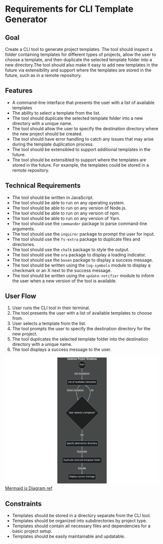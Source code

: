 # Requirements for CLI Template Generator

## Goal

Create a CLI tool to generate project templates. The tool should inspect a folder containing templates for different types of projects, allow the user to choose a template, and then duplicate the selected template folder into a new directory.The tool should also make it easy to add new templates in the future via extensibility and support where the templates are stored in the future, such as in a remote repository.

## Features

- A command-line interface that presents the user with a list of available templates
- The ability to select a template from the list.
- The tool should duplicate the selected template folder into a new directory with a unique name.
- The tool should allow the user to specify the destination directory where the new project should be created.
- The tool should have error handling to catch any issues that may arise during the template duplication process.
- The tool should be extensibled to support additional templates in the future.
- The tool should be extensibled to support where the templates are stored in the future. For example, the templates could be stored in a remote repository.

## Technical Requirements

- The tool should be written in JavaScript.
- The tool should be able to run on any operating system.
- The tool should be able to run on any version of Node.js.
- The tool should be able to run on any version of npm.
- The tool should be able to run on any version of Yarn.
- The tool should use the `commander` package to parse command-line arguments.
- The tool should use the `inquirer` package to prompt the user for input.
- The tool should use the `fs-extra` package to duplicate files and directories.
- The tool should use the `chalk` package to style the output.
- The tool should use the `ora` package to display a loading indicator.
- The tool should use the `boxen` package to display a success message.
- The tool should be written using the `log-symbols` module to display a checkmark or an X next to the success message.
- The tool should be written using the `update-notifier` module to inform the user when a new version of the tool is available.

## User Flow

1. User runs the CLI tool in their terminal.
2. The tool presents the user with a list of available templates to choose from.
3. User selects a template from the list.
4. The tool prompts the user to specify the destination directory for the new project.
5. The tool duplicates the selected template folder into the destination directory with a unique name.
6. The tool displays a success message to the user.


![](/userFlow.png "User Flow Diagram")
[Mermaid js Diagram ref](https://mermaid.ink/img/pako:eNpVUsFOAjEQ_ZVJuUACCQcPsiYaYJELEiN6MJRDaWeh0m03bVclwL877Mqi2aTZvvfmzZu2ByadQpawjRfFFmYv3EojQkgxgxCFj3OiIdPGJK1BfzIZ9O_-KtCgjKgqUYje7TBp9fu39HXrbe9Lq7hNborvbm0iZXZxgOG1RYON_5kSzG0o13W6KVr0IiI8e_dBGnjFvDAEBG6H7fbibNbpQK93f5xihHhhjzBqz3SI4DIQn0IbsTZ4pTvcjqqiRdW5IY4wPrwF9L-JAoiGejhxOz7XwPH97J8uFwVKne1BYYjaiqidBaU91Tm_X3GbVh3SsjBaVt6TdrNpRm78IXNGoadkkzpZKSUGavS4THUgyR5CDUFOi9jgqgk0dzQvt2gVt6zLcvS50Iqu-MAtAGdxizlyltCvEn7HGbcn0okyusXeSpZEX2KXlYWiIKkWdPb5BUSlaZ6n-slUL-f0Axmpy7k)


## Constraints

- Templates should be stored in a directory separate from the CLI tool.
- Templates should be organized into subdirectories by project type.
- Templates should contain all necessary files and dependencies for a basic project setup.
- Templates should be easily maintainable and updatable.
